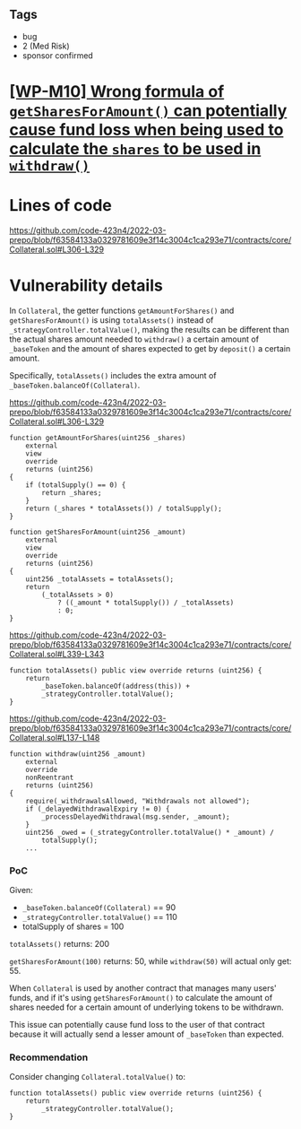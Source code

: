 ## Tags

- bug
- 2 (Med Risk)
- sponsor confirmed

# [[WP-M10] Wrong formula of `getSharesForAmount()` can potentially cause fund loss when being used to calculate the `shares` to be used in `withdraw()`](https://github.com/code-423n4/2022-03-prepo-findings/issues/81) 

# Lines of code

https://github.com/code-423n4/2022-03-prepo/blob/f63584133a0329781609e3f14c3004c1ca293e71/contracts/core/Collateral.sol#L306-L329


# Vulnerability details

In `Collateral`, the getter functions `getAmountForShares()` and `getSharesForAmount()` is using `totalAssets()` instead of `_strategyController.totalValue()`, making the results can be different than the actual shares amount needed to `withdraw()` a certain amount of `_baseToken` and the amount of shares expected to get by `deposit()` a certain amount.

Specifically, `totalAssets()` includes the extra amount of `_baseToken.balanceOf(Collateral)`.

https://github.com/code-423n4/2022-03-prepo/blob/f63584133a0329781609e3f14c3004c1ca293e71/contracts/core/Collateral.sol#L306-L329

```solidity
function getAmountForShares(uint256 _shares)
    external
    view
    override
    returns (uint256)
{
    if (totalSupply() == 0) {
        return _shares;
    }
    return (_shares * totalAssets()) / totalSupply();
}

function getSharesForAmount(uint256 _amount)
    external
    view
    override
    returns (uint256)
{
    uint256 _totalAssets = totalAssets();
    return
        (_totalAssets > 0)
            ? ((_amount * totalSupply()) / _totalAssets)
            : 0;
}
```

https://github.com/code-423n4/2022-03-prepo/blob/f63584133a0329781609e3f14c3004c1ca293e71/contracts/core/Collateral.sol#L339-L343

```solidity
function totalAssets() public view override returns (uint256) {
    return
        _baseToken.balanceOf(address(this)) +
        _strategyController.totalValue();
}
```

https://github.com/code-423n4/2022-03-prepo/blob/f63584133a0329781609e3f14c3004c1ca293e71/contracts/core/Collateral.sol#L137-L148

```solidity
function withdraw(uint256 _amount)
    external
    override
    nonReentrant
    returns (uint256)
{
    require(_withdrawalsAllowed, "Withdrawals not allowed");
    if (_delayedWithdrawalExpiry != 0) {
        _processDelayedWithdrawal(msg.sender, _amount);
    }
    uint256 _owed = (_strategyController.totalValue() * _amount) /
        totalSupply();
    ...
```

### PoC

Given:

- `_baseToken.balanceOf(Collateral)` == 90
- `_strategyController.totalValue()` == 110
- totalSupply of shares = 100

`totalAssets()` returns: 200

`getSharesForAmount(100)` returns: 50, while `withdraw(50)` will actual only get: 55.

When `Collateral` is used by another contract that manages many users' funds, and if it's using `getSharesForAmount()` to calculate the amount of shares needed for a certain amount of underlying tokens to be withdrawn.

This issue can potentially cause fund loss to the user of that contract because it will actually send a lesser amount of `_baseToken` than expected.

### Recommendation

Consider changing `Collateral.totalValue()` to: 

```solidity
function totalAssets() public view override returns (uint256) {
    return
        _strategyController.totalValue();
}
```

